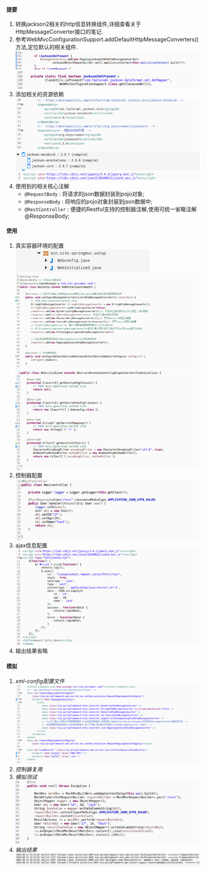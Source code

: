 #### 提要  
1. 转换jackson2相关的http信息转换组件,详细查看关于HttpMessageConverter接口的笔记.  
1. 参考WebMvcConfigurationSupport\.addDefaultHttpMessageConverters()方法,定位默认的相关组件.  
   ![](assets/markdown-img-paste-20190813151121626.png)  
   ![](assets/markdown-img-paste-20190813151139942.png)  
1. 添加相关的资源依赖  
   ![](assets/markdown-img-paste-20190813151224165.png)  
   ![](assets/markdown-img-paste-20190813152652448.png)  
   ![](assets/markdown-img-paste-20190813151243471.png)  
1. 使用到的相关核心注解  
   - `@RequestBody` : 将请求的json数据封装到pojo对象;  
   - `@ResponseBody` : 将响应的pojo对象封装到json数据中;  
   - `@RestController` : 便捷的Restful支持的控制器注解,使用可统一省略注解\@ResponseBody;  

#### 使用  
1. 真实容器环境的配置  
   ![](assets/markdown-img-paste-20190813151554196.png)  
   ![](assets/markdown-img-paste-20190813151739583.png)  
   ![](assets/markdown-img-paste-20190813151806957.png)  
1. 控制器配置  
   ![](assets/markdown-img-paste-20190813151842211.png)  
1. ajax信息配置  
   ![](assets/markdown-img-paste-20190813151918733.png)  
1. 输出结果省略  


#### 模拟  
1. _xml-config配置文件_  
   ![](assets/markdown-img-paste-20190813152200728.png)  
1. _控制器复用_  
1. _模拟测试_  
   ![](assets/markdown-img-paste-20190813152242905.png)  
1. _输出结果_  
   ![](assets/markdown-img-paste-20190813152314149.png)  
